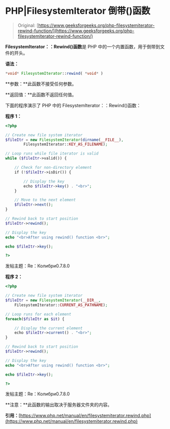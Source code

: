 # PHP|FilesystemIterator 倒带()函数

> Original: [https://www.geeksforgeeks.org/php-filesystemiterator-rewind-function/](https://www.geeksforgeeks.org/php-filesystemiterator-rewind-function/)

**FilesystemIterator：：Rewind()函数**是 PHP 中的一个内置函数，用于倒带到文件的开头。

**语法：**

```php
*void* FilesystemIterator::rewind( *void* )
```

**参数：**此函数不接受任何参数。

**返回值：**此函数不返回任何值。

下面的程序演示了 PHP 中的 FilesystemIterator：：Rewind()函数：

**程序 1：**

```php
<?php

// Create new file system iterator
$fileItr = new FilesystemIterator(dirname(__FILE__), 
        FilesystemIterator::KEY_AS_FILENAME);

// Loop runs while file iterator is valid
while ($fileItr->valid()) {

    // Check for non-directory element
    if (!$fileItr->isDir()) {

        // Display the key
        echo $fileItr->key() . "<br>"; 
    }

    // Move to the next element
    $fileItr->next();
}

// Rewind back to start position
$fileItr->rewind();

// Display the key
echo "<br>After using rewind() function <br>";

echo $fileItr->key();

?>
```

发帖主题：Re：Колибри0.7.8.0

**程序 2：**

```php
<?php

// Create new file system iterator
$fileItr = new FilesystemIterator(__DIR__, 
    FilesystemIterator::CURRENT_AS_PATHNAME);

// Loop runs for each element
foreach($fileItr as $it) {

    // Display the current element
    echo $fileItr->current() . "<br>";
}

// Rewind back to start position
$fileItr->rewind();

// Display the key
echo "<br>After using rewind() function <br>";

echo $fileItr->key();

?>
```

发帖主题：Re：Колибри0.7.8.0

**注意：**此函数的输出取决于服务器文件夹的内容。

**引用：**[https://www.php.net/manual/en/filesystemiterator.rewind.php](https://www.php.net/manual/en/filesystemiterator.rewind.php)